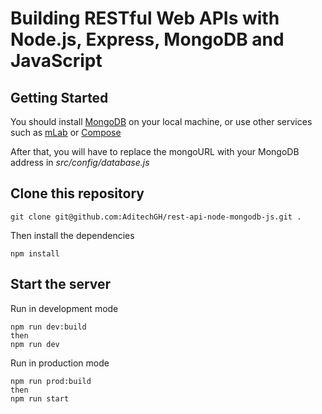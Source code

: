 # Building RESTful Web APIs with Node.js, Express, MongoDB and JavaScript


## Getting Started

You should install [MongoDB](https://docs.mongodb.com/manual/administration/install-community/) on your local machine, or use other services such as [mLab](https://mlab.com/) or [Compose](https://www.compose.com/compare/mongodb)

After that, you will have to replace the mongoURL with your MongoDB address in *src/config/database.js*

## Clone this repository

```
git clone git@github.com:AditechGH/rest-api-node-mongodb-js.git .
```

Then install the dependencies

```
npm install
```

## Start the server

Run in development mode

```
npm run dev:build
then
npm run dev
```

Run in production mode 

```
npm run prod:build
then
npm run start
```
